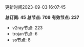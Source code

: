 更新时间2023-09-03 16:07:45

**总订阅: 45**
**总节点: 709**
**有效节点: 237**
- v2ray节点: 223
- trojan节点: 6
- ss节点: 8
